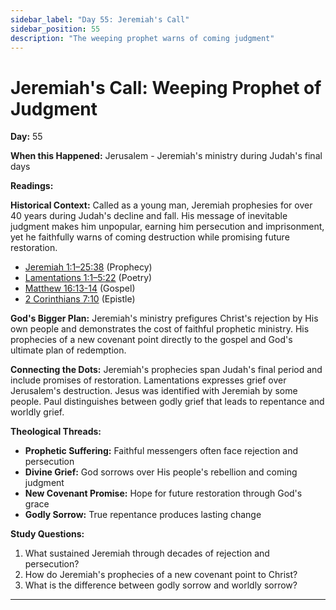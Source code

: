```yaml
---
sidebar_label: "Day 55: Jeremiah's Call"
sidebar_position: 55
description: "The weeping prophet warns of coming judgment"
---
```


# Jeremiah's Call: Weeping Prophet of Judgment

**Day:** 55

**When this Happened:** Jerusalem - Jeremiah's ministry during Judah's final days

**Readings:**

**Historical Context:** Called as a young man, Jeremiah prophesies for over 40 years during Judah's decline and fall. His message of inevitable judgment makes him unpopular, earning him persecution and imprisonment, yet he faithfully warns of coming destruction while promising future restoration.
 - [Jeremiah 1:1–25:38](https://www.biblegateway.com/passage/?search=Jeremiah+1%3A1-25%3A38) (Prophecy)
 - [Lamentations 1:1–5:22](https://www.biblegateway.com/passage/?search=Lamentations+1%3A1-5%3A22) (Poetry)
 - [Matthew 16:13-14](https://www.biblegateway.com/passage/?search=Matthew+16%3A13-14) (Gospel)
 - [2 Corinthians 7:10](https://www.biblegateway.com/passage/?search=2+Corinthians+7%3A10) (Epistle)

**God's Bigger Plan:** Jeremiah's ministry prefigures Christ's rejection by His own people and demonstrates the cost of faithful prophetic ministry. His prophecies of a new covenant point directly to the gospel and God's ultimate plan of redemption.

**Connecting the Dots:** Jeremiah's prophecies span Judah's final period and include promises of restoration. Lamentations expresses grief over Jerusalem's destruction. Jesus was identified with Jeremiah by some people. Paul distinguishes between godly grief that leads to repentance and worldly grief.

****Theological Threads:****
- **Prophetic Suffering:** Faithful messengers often face rejection and persecution
- **Divine Grief:** God sorrows over His people's rebellion and coming judgment
- **New Covenant Promise:** Hope for future restoration through God's grace
- **Godly Sorrow:** True repentance produces lasting change

**Study Questions:**
1. What sustained Jeremiah through decades of rejection and persecution?
2. How do Jeremiah's prophecies of a new covenant point to Christ?
3. What is the difference between godly sorrow and worldly sorrow?

---